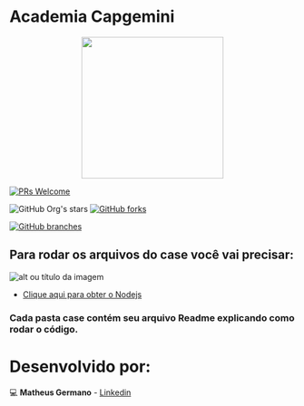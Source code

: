 # Academia Capgemini
<div align="center">
<img src="https://capgemini.proway.com.br/assets/img/logo-capgemini.png" width="250">
</div>     

 [![PRs Welcome](https://img.shields.io/badge/PRs-welcome-brightgreen.svg?style=flat-square)](http://makeapullrequest.com)


 ![GitHub Org's stars](https://img.shields.io/github/stars/matgermano/capgemini_case?style=social)
 [![GitHub forks](https://img.shields.io/github/forks/matgermano/capgemini_case.svg?style=social&label=Fork&maxAge=2592000)](https://github.com/matgermano/capgemini_case/network/)
 
 [![GitHub branches](https://badgen.net/github/branches/matgermano/capgemini_case)](https://github.com/matgermano/capgemini_case)

 ## Para rodar os arquivos do case você vai precisar:
![alt ou título da imagem](https://camo.githubusercontent.com/dfc69d704694f22168bea3d84584663777fa5301dcad5bbcb5459b336da8d554/68747470733a2f2f696d672e736869656c64732e696f2f62616467652f4e6f64652e6a732d3433383533443f7374796c653d666f722d7468652d6261646765266c6f676f3d6e6f64652e6a73266c6f676f436f6c6f723d7768697465)

- [Clique aqui para obter o Nodejs](https://nodejs.org/pt-br/download/)

### Cada pasta case contém seu arquivo Readme explicando como rodar o código.


# Desenvolvido por:

💻 **Matheus Germano** - [Linkedin](https://www.linkedin.com/in/matheusgermanodesouza/)

